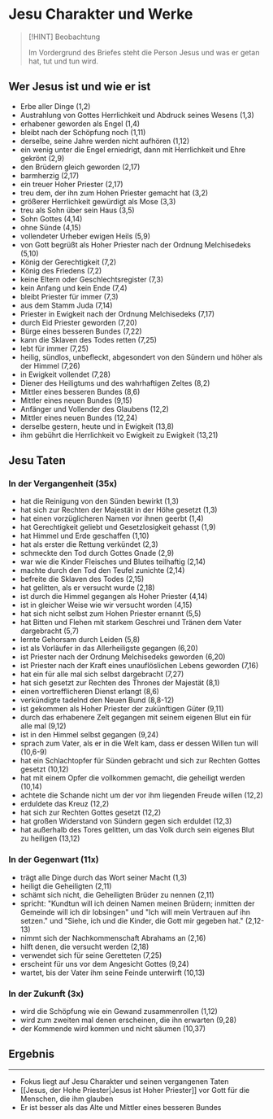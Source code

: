 # Jesu Charakter und Werke

> [!HINT] Beobachtung
>
> Im Vordergrund des Briefes steht die Person Jesus und was er getan hat, tut und tun wird.

## Wer Jesus ist und wie er ist

- Erbe aller Dinge (1,2)
- Austrahlung von Gottes Herrlichkeit und Abdruck seines Wesens (1,3)
- erhabener geworden als Engel (1,4)
- bleibt nach der Schöpfung noch (1,11)
- derselbe, seine Jahre werden nicht aufhören (1,12)
- ein wenig unter die Engel erniedrigt, dann mit Herrlichkeit und Ehre gekrönt (2,9)
- den Brüdern gleich geworden (2,17)
- barmherzig (2,17)
- ein treuer Hoher Priester (2,17)
- treu dem, der ihn zum Hohen Priester gemacht hat (3,2)
- größerer Herrlichkeit gewürdigt als Mose (3,3)
- treu als Sohn über sein Haus (3,5)
- Sohn Gottes (4,14)
- ohne Sünde (4,15)
- vollendeter Urheber ewigen Heils (5,9)
- von Gott begrüßt als Hoher Priester nach der Ordnung Melchisedeks (5,10)
- König der Gerechtigkeit (7,2)
- König des Friedens (7,2)
- keine Eltern oder Geschlechtsregister (7,3)
- kein Anfang und kein Ende (7,4)
- bleibt Priester für immer (7,3)
- aus dem Stamm Juda (7,14)
- Priester in Ewigkeit nach der Ordnung Melchisedeks (7,17)
- durch Eid Priester geworden (7,20)
- Bürge eines besseren Bundes (7,22)
- kann die Sklaven des Todes retten (7,25)
- lebt für immer (7,25)
- heilig, sündlos, unbefleckt, abgesondert von den Sündern und höher als der Himmel (7,26)
- in Ewigkeit vollendet (7,28)
- Diener des Heiligtums und des wahrhaftigen Zeltes (8,2)
- Mittler eines besseren Bundes (8,6)
- Mittler eines neuen Bundes (9,15)
- Anfänger und Vollender des Glaubens (12,2)
- Mittler eines neuen Bundes (12,24)
- derselbe gestern, heute und in Ewigkeit (13,8)
- ihm gebührt die Herrlichkeit vo Ewigkeit zu Ewigkeit (13,21)

## Jesu Taten

### In der Vergangenheit (35x)

- hat die Reinigung von den Sünden bewirkt (1,3)
- hat sich zur Rechten der Majestät in der Höhe gesetzt (1,3)
- hat einen vorzüglicheren Namen vor ihnen geerbt (1,4)
- hat Gerechtigkeit geliebt und Gesetzlosigkeit gehasst (1,9)
- hat Himmel und Erde geschaffen (1,10)
- hat als erster die Rettung verkündet (2,3)
- schmeckte den Tod durch Gottes Gnade (2,9)
- war wie die Kinder Fleisches und Blutes teilhaftig (2,14)
- machte durch den Tod den Teufel zunichte (2,14)
- befreite die Sklaven des Todes (2,15)
- hat gelitten, als er versucht wurde (2,18)
- ist durch die Himmel gegangen als Hoher Priester (4,14)
- ist in gleicher Weise wie wir versucht worden (4,15)
- hat sich nicht selbst zum Hohen Priester ernannt (5,5)
- hat Bitten und Flehen mit starkem Geschrei und Tränen dem Vater dargebracht (5,7)
- lernte Gehorsam durch Leiden (5,8)
- ist als Vorläufer in das Allerheiligste gegangen (6,20)
- ist Priester nach der Ordnung Melchisedeks geworden (6,20)
- ist Priester nach der Kraft eines unauflöslichen Lebens geworden (7,16)
- hat ein für alle mal sich selbst dargebracht (7,27)
- hat sich gesetzt zur Rechten des Thrones der Majestät (8,1)
- einen vortrefflicheren Dienst erlangt (8,6)
- verkündigte tadelnd den Neuen Bund (8,8-12)
- ist gekommen als Hoher Priester der zukünftigen Güter (9,11)
- durch das erhabenere Zelt gegangen mit seinem eigenen Blut ein für alle mal (9,12)
- ist in den Himmel selbst gegangen (9,24)
- sprach zum Vater, als er in die Welt kam, dass er dessen Willen tun will (10,6-9)
- hat ein Schlachtopfer für Sünden gebracht und sich zur Rechten Gottes gesetzt (10,12)
- hat mit einem Opfer die vollkommen gemacht, die geheiligt werden (10,14)
- achtete die Schande nicht um der vor ihm liegenden Freude willen (12,2)
- erduldete das Kreuz (12,2)
- hat sich zur Rechten Gottes gesetzt (12,2)
- hat großen Widerstand von Sündern gegen sich erduldet (12,3)
- hat außerhalb des Tores gelitten, um das Volk durch sein eigenes Blut zu heiligen (13,12)

### In der Gegenwart (11x)

- trägt alle Dinge durch das Wort seiner Macht (1,3)
- heiligt die Geheiligten (2,11)
- schämt sich nicht, die Geheiligten Brüder zu nennen (2,11)
- spricht: "Kundtun will ich deinen Namen meinen Brüdern; inmitten der Gemeinde will ich dir lobsingen" und "Ich will mein Vertrauen auf ihn setzen." und "Siehe, ich und die Kinder, die Gott mir gegeben hat." (2,12-13)
- nimmt sich der Nachkommenschaft Abrahams an (2,16)
- hilft denen, die versucht werden (2,18)
- verwendet sich für seine Geretteten (7,25)
- erscheint für uns vor dem Angesicht Gottes (9,24)
- wartet, bis der Vater ihm seine Feinde unterwirft (10,13)

### In der Zukunft (3x)

- wird die Schöpfung wie ein Gewand zusammenrollen (1,12)
- wird zum zweiten mal denen erscheinen, die ihn erwarten (9,28)
- der Kommende wird kommen und nicht säumen (10,37)

## Ergebnis
---
- Fokus liegt auf Jesu Charakter und seinen vergangenen Taten
- [[Jesus, der Hohe Priester|Jesus ist Hoher Priester]] vor Gott für die Menschen, die ihm glauben
- Er ist besser als das Alte und Mittler eines besseren Bundes